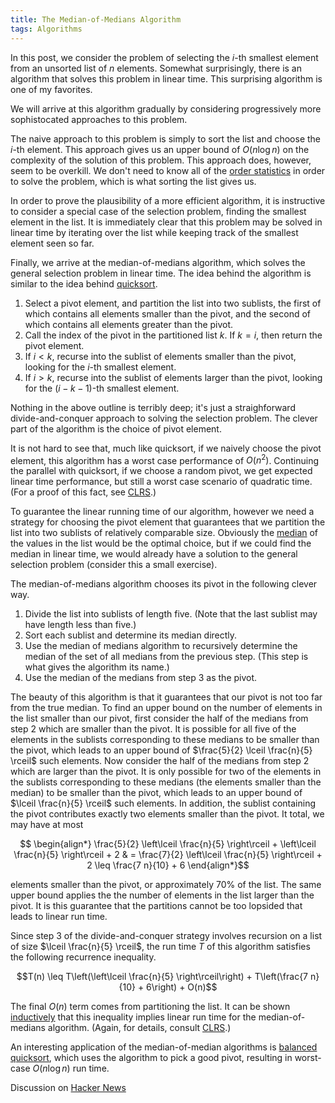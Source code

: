 ```yaml
---
title: The Median-of-Medians Algorithm
tags: Algorithms
---
```


In this post, we consider the problem of selecting the $i$-th smallest element from an unsorted list of $n$ elements.  Somewhat surprisingly, there is an algorithm that solves this problem in linear time.  This surprising algorithm is one of my favorites.

We will arrive at this algorithm gradually by considering progressively more sophistocated approaches to this problem.

The naive approach to this problem is simply to sort the list and choose the $i$-th element.  This approach gives us an upper bound of $O(n \log n)$ on the complexity of the solution of this problem.  This approach does, however, seem to be overkill.  We don't need to know all of the [order statistics](http://en.wikipedia.org/wiki/Order_statistic) in order to solve the problem, which is what sorting the list gives us.

In order to prove the plausibility of a more efficient algorithm, it is instructive to consider a special case of the selection problem, finding the smallest element in the list.  It is immediately clear that this problem may be solved in linear time by iterating over the list while keeping track of the smallest element seen so far.

Finally, we arrive at the median-of-medians algorithm, which solves the general selection problem in linear time.  The idea behind the algorithm is similar to the idea behind [quicksort](http://en.wikipedia.org/wiki/Quicksort).  

1. Select a pivot element, and partition the list into two sublists, the first of which contains all elements smaller than the pivot, and the second of which contains all elements greater than the pivot.
2. Call the index of the pivot in the partitioned list $k$.  If $k = i$, then return the pivot element.
3. If $i < k$, recurse into the sublist of elements smaller than the pivot, looking for the $i$-th smallest element.
4. If $i > k$, recurse into the sublist of elements larger than the pivot, looking for the $(i - k - 1)$-th smallest element.

Nothing in the above outline is terribly deep; it's just a straighforward divide-and-conquer approach to solving the selection problem.  The clever part of the algorithm is the choice of pivot element.

It is not hard to see that, much like quicksort, if we naively choose the pivot element, this algorithm has a worst case performance of $O(n^2)$.  Continuing the parallel with quicksort, if we choose a random pivot, we get expected linear time performance, but still a worst case scenario of quadratic time.  (For a proof of this fact, see [CLRS](http://mitpress.mit.edu/books/introduction-algorithms).)

To guarantee the linear running time of our algorithm, however we need a strategy for choosing the pivot element that guarantees that we partition the list into two sublists of relatively comparable size.  Obviously the [median](http://en.wikipedia.org/wiki/Median) of the values in the list would be the optimal choice, but if we could find the median in linear time, we would already have a solution to the general selection problem (consider this a small exercise).

The median-of-medians algorithm chooses its pivot in the following clever way.

1. Divide the list into sublists of length five.  (Note that the last sublist may have length less than five.)
2. Sort each sublist and determine its median directly.
3. Use the median of medians algorithm to recursively determine the median of the set of all medians from the previous step.  (This step is what gives the algorithm its name.)
4. Use the median of the medians from step 3 as the pivot.

The beauty of this algorithm is that it guarantees that our pivot is not too far from the true median.  To find an upper bound on the number of elements in the list smaller than our pivot, first consider the half of the medians from step 2 which are smaller than the pivot.  It is possible for all five of the elements in the sublists corresponding to these medians to be smaller than the pivot, which leads to an upper bound of $\frac{5}{2} \lceil \frac{n}{5} \rceil$ such elements.  Now consider the half of the medians from step 2 which are larger than the pivot.  It is only possible for two of the elements in the sublists corresponding to these medians (the elements smaller than the median) to be smaller than the pivot, which leads to an upper bound of $\lceil \frac{n}{5} \rceil$ such elements.  In addition, the sublist containing the pivot contributes exactly two elements smaller than the pivot.  It total, we may have at most

$$
\begin{align*}
    \frac{5}{2} \left\lceil \frac{n}{5} \right\rceil + \left\lceil \frac{n}{5} \right\rceil + 2
        & = \frac{7}{2} \left\lceil \frac{n}{5} \right\rceil + 2
          \leq \frac{7 n}{10} + 6
\end{align*}$$

elements smaller than the pivot, or approximately 70% of the list.  The same upper bound applies the the number of elements in the list larger than the pivot.  It is this guarantee that the partitions cannot be too lopsided that leads to linear run time.

Since step 3 of the divide-and-conquer strategy involves recursion on a list of size $\lceil \frac{n}{5} \rceil$, the run time $T$ of this algorithm satisfies the following recurrence inequality.

$$T(n) \leq T\left(\left\lceil \frac{n}{5} \right\rceil\right) + T\left(\frac{7 n}{10} + 6\right) + O(n)$$

The final $O(n)$ term comes from partitioning the list.  It can be shown [inductively](http://en.wikipedia.org/wiki/Mathematical_induction) that this inequality implies linear run time for the median-of-medians algorithm.  (Again, for details, consult [CLRS](http://mitpress.mit.edu/books/introduction-algorithms).)

An interesting application of the median-of-median algorithms is [balanced quicksort](http://xlinux.nist.gov/dads//HTML/balancedqsrt.html), which uses the algorithm to pick a good pivot, resulting in worst-case $O(n \log n)$ run time.

Discussion on [Hacker News](https://news.ycombinator.com/item?id=6628474)

<script type="text/javascript" src="http://cdn.mathjax.org/mathjax/latest/MathJax.js?config=TeX-AMS_HTML"></script>
